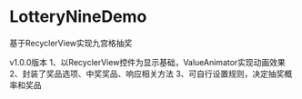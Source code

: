 # LotteryNineDemo
基于RecyclerView实现九宫格抽奖

v1.0.0版本
1、以RecyclerView控件为显示基础，ValueAnimator实现动画效果
2、封装了奖品选项、中奖奖品、响应相关方法
3、可自行设置规则，决定抽奖概率和奖品

